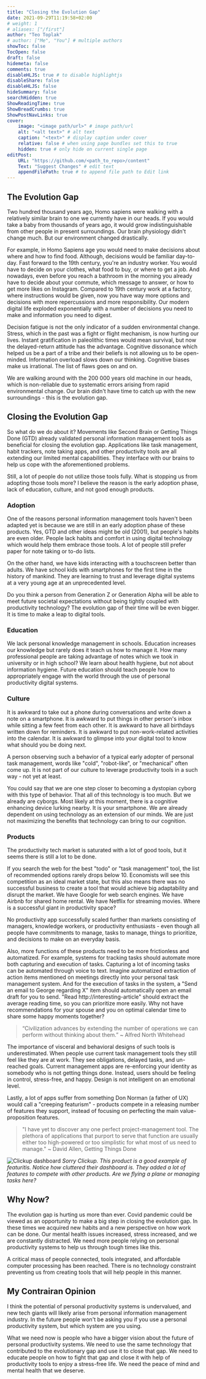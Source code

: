 ```yaml
---
title: "Closing the Evolution Gap"
date: 2021-09-29T11:19:58+02:00
# weight: 1
# aliases: ["/first"]
author: "Teo Toplak"
# author: ["Me", "You"] # multiple authors
showToc: false
TocOpen: false
draft: false
hidemeta: false
comments: true
disableHLJS: true # to disable highlightjs
disableShare: false
disableHLJS: false
hideSummary: false
searchHidden: true
ShowReadingTime: true
ShowBreadCrumbs: true
ShowPostNavLinks: true
cover:
    image: "<image path/url>" # image path/url
    alt: "<alt text>" # alt text
    caption: "<text>" # display caption under cover
    relative: false # when using page bundles set this to true
    hidden: true # only hide on current single page
editPost:
    URL: "https://github.com/<path_to_repo>/content"
    Text: "Suggest Changes" # edit text
    appendFilePath: true # to append file path to Edit link
---
```


## The Evolution Gap

Two hundred thousand years ago, Homo sapiens were walking with a relatively similar brain to one we currently have in our heads. If you would take a baby from thousands of years ago, it would grow indistinguishable from other people in present surroundings. Our brain physiology didn't change much. But our environment changed drastically.

For example, in Homo Sapiens age you would need to make decisions about where and how to find food. Although, decisions would be familiar day-to-day. Fast forward to the 19th century, you're an industry worker. You would have to decide on your clothes, what food to buy, or where to get a job. And nowadays, even before you reach a bathroom in the morning you already have to decide about your commute, which message to answer, or how to get more likes on Instagram. Compared to 19th century work at a factory, where instructions would be given, now you have way more options and decisions with more repercussions and more responsibility. Our modern digital life exploded exponentially with a number of decisions you need to make and information you need to digest.

Decision fatigue is not the only indicator of a sudden environmental change. Stress, which in the past was a fight or flight mechanism, is now hurting our lives. Instant gratification in paleolithic times would mean survival, but now the delayed-return attitude has the advantage. Cognitive dissonance which helped us be a part of a tribe and their beliefs is not allowing us to be open-minded. Information overload slows down our thinking. Cognitive biases make us irrational. The list of flaws goes on and on. 

We are walking around with the 200 000 years old machine in our heads, which is non-reliable due to systematic errors arising from rapid environmental change. Our brain didn't have time to catch up with the new surroundings - this is the evolution gap.

## Closing the Evolution Gap

So what do we do about it? Movements like Second Brain or Getting Things Done (GTD) already validated personal information management tools as beneficial for closing the evolution gap. Applications like task management, habit trackers, note taking apps, and other productivity tools are all extending our limited mental capabilities. They interface with our brains to help us cope with the aforementioned problems.

Still, a lot of people do not utilize those tools fully. What is stopping us from adopting those tools more? I believe the reason is the early adoption phase, lack of education, culture, and not good enough products.

### Adoption

One of the reasons personal information management tools haven't been adapted yet is because we are still in an early adoption phase of these products. Yes, GTD and other ideas might be old (2001), but people's habits are even older. People lack habits and comfort in using digital technology which would help them embrace those tools. A lot of people still prefer paper for note taking or to-do lists.

On the other hand, we have kids interacting with a touchscreen better than adults. We have school kids with smartphones for the first time in the history of mankind. They are learning to trust and leverage digital systems at a very young age at an unprecedented level.

Do you think a person from Generation Z or Generation Alpha will be able to meet future societal expectations without being tightly coupled with productivity technology? The evolution gap of their time will be even bigger. It is time to make a leap to digital tools.

### Education

We lack personal knowledge management in schools. Education increases our knowledge but rarely does it teach us how to manage it. How many professional people are taking advantage of notes which we took in university or in high school? We learn about health hygiene, but not about information hygiene. Future education should teach people how to appropriately engage with the world through the use of personal productivity digital systems.

### Culture

It is awkward to take out a phone during conversations and write down a note on a smartphone. It is awkward to put things in other person's inbox while sitting a few feet from each other. It is awkward to have all birthdays written down for reminders. It is awkward to put non-work-related activities into the calendar. It is awkward to glimpse into your digital tool to know what should you be doing next. 

A person observing such a behavior of a typical early adopter of personal task management, words like "cold", "robot-like", or "mechanical"  often come up. It is not part of our culture to leverage productivity tools in a such way - not yet at least. 

You could say that we are one step closer to becoming a dystopian cyborg with this type of behavior. That all of this technology is too much. But we already are cyborgs. Most likely at this moment, there is a cognitive enhancing device lurking nearby. It is your smartphone. We are already dependent on using technology as an extension of our minds. We are just not maximizing the benefits that technology can bring to our cognition.

### Products

The productivity tech market is saturated with a lot of good tools, but it seems there is still a lot to be done. 

If you search the web for the best "todo" or "task management" tool, the list of recommended options rarely drops below 10. Economists will see this competition as an ideal market state, but this also means there was no successful business to create a tool that would achieve big adaptability and disrupt the market. We have Google for web search engines. We have Airbnb for shared home rental. We have Netflix for streaming movies. Where is a successful giant in productivity space?

No productivity app successfully scaled further than markets consisting of managers, knowledge workers, or productivity enthusiasts - even though all people have commitments to manage, tasks to manage, things to prioritize, and decisions to make on an everyday basis. 

Also, more functions of these products need to be more frictionless and automatized. For example, systems for tracking tasks should automate more both capturing and execution of tasks. Capturing a lot of incoming tasks can be automated through voice to text. Imagine automatized extraction of action items mentioned on meetings directly into your personal task management system. And for the execution of tasks in the system, a "Send an email to George regarding X" item should automatically open an email draft for you to send. "Read http://interesting-article" should extract the average reading time, so you can prioritize more easily. Why not have recommendations for your spouse and you on optimal calendar time to share some happy moments together?

> “Civilization advances by extending the number of operations we can perform without thinking about them.” ~ Alfred North Whitehead
> 

The importance of visceral and behavioral designs of such tools is underestimated. When people use current task management tools they still feel like they are at work. They see obligations, delayed tasks, and un-reached goals. Current management apps are re-enforcing your identity as somebody who is not getting things done. Instead, users should be feeling in control, stress-free, and happy. Design is not intelligent on an emotional level.

Lastly, a lot of apps suffer from something Don Norman (a father of UX) would call a "creeping featurism" - products compete in a releasing number of features they support, instead of focusing on perfecting the main value-proposition features.

> "I have yet to discover any one perfect project-management tool. The plethora of applications that purport to serve that function are usually either too high-powered or too simplistic for what most of us need to manage." ~ David Allen, Getting Things Done
> 


![Clickup dashboard](/clickup-dashboard.png)
*Sorry Clickup. This product is a good example of featuritis. Notice how cluttered their dashboard is. They added a lot of features to compete with other products. Are we flying a plane or managing tasks here?*


## Why Now?

The evolution gap is hurting us more than ever. Covid pandemic could be viewed as an opportunity to make a big step in closing the evolution gap. In these times we acquired new habits and a new perspective on how work can be done. Our mental health issues increased, stress increased, and we are constantly distracted. We need more people relying on personal productivity systems to help us through tough times like this.

A critical mass of people connected, tools integrated, and affordable computer processing has been reached. There is no technology constraint preventing us from creating tools that will help people in this manner.

## My Contrairan Opinion

I think the potential of personal productivity systems is undervalued, and new tech giants will likely arise from personal information management industry. In the future people won't be asking you if you use a personal productivity system, but which system are you using. 

What we need now is people who have a bigger vision about the future of personal productivity systems. We need to use the same technology that contributed to the evolutionary gap and use it to close that gap. We need to educate people on how to fight that gap and close it with help of productivity tools to enjoy a stress-free life. We need the peace of mind and mental health that we deserve.